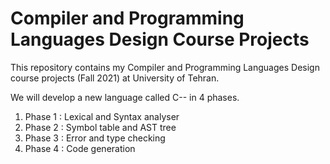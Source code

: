 # Compiler and Programming Languages Design Course Projects
This repository contains my Compiler and Programming Languages Design course projects (Fall 2021) at University of Tehran.

We will develop a new language called C-- in 4 phases.

1. Phase 1 : Lexical and Syntax analyser
2. Phase 2 : Symbol table and AST tree
3. Phase 3 : Error and type checking
4. Phase 4 : Code generation
